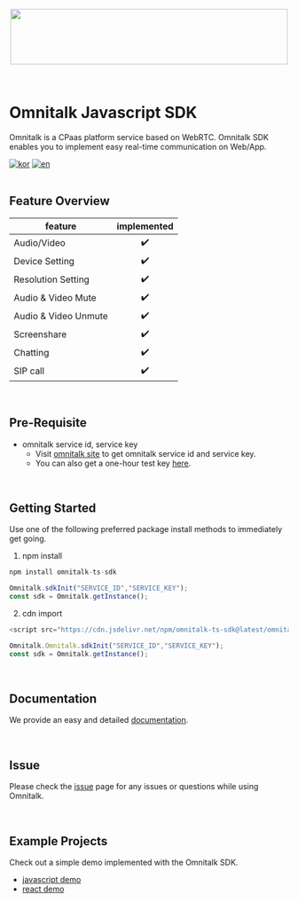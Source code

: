 

<p align="center">
  <img src="https://github.com/Luna-omni/readmdtest/assets/125844802/a910cb80-de3b-44d8-9f37-0ccd08b9dd19" width="500" height="100">
</p><br/>


# Omnitalk Javascript SDK 


Omnitalk is a CPaas platform service based on WebRTC. Omnitalk SDK enables you to implement easy real-time communication on Web/App. <br/>

[![kor](https://img.shields.io/badge/lang-kor-F86F03.svg)](https://github.com/omnistory-labs/omnitalk.sdk/blob/main/README.md)
[![en](https://img.shields.io/badge/lang-en-FFA41B.svg)](https://github.com/omnistory-labs/omnitalk.sdk/blob/main/README.en.md)
<br/><br/>


## Feature Overview

| feature |  implemented |
|---|:---:|
|  Audio/Video |  ✔️ |
|  Device Setting |  ✔️ |
|  Resolution Setting |  ✔️ |
|  Audio & Video Mute |  ✔️ |
|  Audio & Video Unmute |  ✔️ |
|  Screenshare |  ✔️ |
|  Chatting |  ✔️ |
|  SIP call |  ✔️ |


<br/>

## Pre-Requisite

- omnitalk service id, service key
  - Visit [omnitalk site](https://omnitalk.io) to get omnitalk service id and service key.
  - You can also get a one-hour test key [here](https://omnitalk.io/demo/audio).
    

<br/>

## Getting Started

Use one of the following preferred package install methods to immediately get going.


1. npm install
```javascript
npm install omnitalk-ts-sdk

Omnitalk.sdkInit("SERVICE_ID","SERVICE_KEY");
const sdk = Omnitalk.getInstance();
```

2. cdn import 
```javascript
<script src="https://cdn.jsdelivr.net/npm/omnitalk-ts-sdk@latest/omnitalk.min.js">

Omnitalk.Omnitalk.sdkInit("SERVICE_ID","SERVICE_KEY");
const sdk = Omnitalk.getInstance();
```
<br/>

## Documentation

We provide an easy and detailed [documentation](https://docs.omnitalk.io/javascript). 


<br/>

## Issue 

Please check the [issue](https://github.com/omnistory-labs/omnitalk.sdk/issues)  page for any issues or questions while using Omnitalk.

<br/>

## Example Projects

Check out a simple demo implemented with the Omnitalk SDK.
- [javascript demo](https://github.com/omnistory-labs/omnitalk.sdk/tree/demo-js) 
- [react demo](https://github.com/omnistory-labs/omnitalk.sdk/tree/demo-react) 

